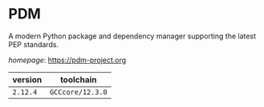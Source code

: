# PDM

A modern Python package and dependency manager supporting the latest PEP standards.

*homepage*: <https://pdm-project.org>

version | toolchain
--------|----------
``2.12.4`` | ``GCCcore/12.3.0``
